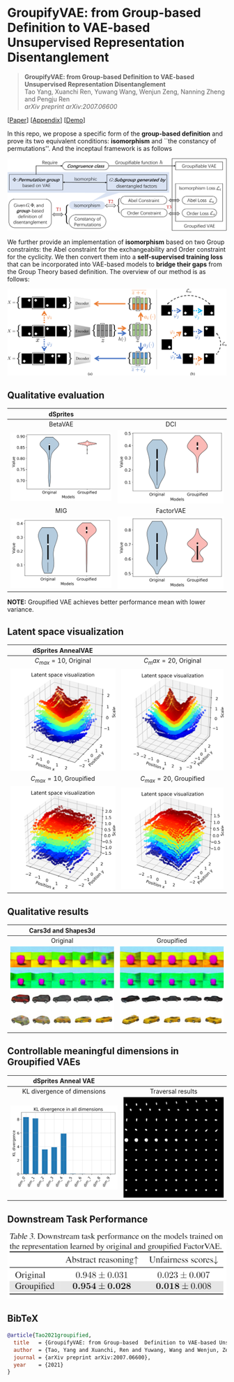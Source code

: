 # GroupifyVAE: from Group-based  Definition to VAE-based Unsupervised Representation Disentanglement

> **GroupifyVAE: from Group-based  Definition to VAE-based Unsupervised Representation Disentanglement** <br>
> Tao Yang, Xuanchi Ren, Yuwang Wang, Wenjun Zeng, Nanning Zheng and Pengju Ren <br>
> *arXiv preprint arXiv:2007.06600*<br>
> 
[[Paper]()]
[[Appendix](./GroupifyNet_ICML_2021_appendix.pdf)]
[[Demo]()]

In this repo, we propose a specific form of the **group-based definition** and prove its two equivalent conditions: **isomorphism** and ``the constancy of permutations''. And the inceptaul framework is as follows

![image](./images/theoritcal_framework.png)

We further provide an implementation of **isomorphism** based on two Group constraints: the Abel constraint for the exchangeability and Order constraint for the cyclicity. We then convert them into a **self-supervised training loss** that can be incorporated into VAE-based models to **bridge their gaps** from the Group Theory based definition. The overview of our method is as follows:

![image](./images/Overview.png)


## Qualitative evaluation
| dSprites | |
| :---: | :---: |
| BetaVAE | DCI |
| ![image](./images/beta_an.png) | ![image](./images/dci_an.png) |
| MIG | FactorVAE |
| ![image](./images/mig_an.png) | ![image](./images/factor_an.png) |

**NOTE:** Groupified VAE achieves better performance mean with lower variance.

## Latent space visualization
| dSprites AnnealVAE |  |
| :---: | :---: |
| $C_{max} = 10$, Original | $C_max = 20$, Original|
| ![image](./images/88latent.png) | ![image](./images/168latent.png) |
| $C_{max} = 10$, Groupified | $C_{max} = 20$, Groupified |
| ![image](./images/98latent.png) | ![image](./images/178latent.png) |

## Qualitative results
|Cars3d and Shapes3d | |
| :---: | :---: |
| Original | Groupified|
| ![image](./images/compare_no_group.png) | ![image](./images/compare_group.png) |


## Controllable meaningful dimensions in Groupified VAEs
| dSprites Anneal VAE | |
| :---: | :---: |
| KL divergence of dimensions | Traversal results |
| ![image](./images/253kl.png) | <img src= ./images/253traver.png width="1000px"> |

## Downstream Task Performance
![image](./images/downstream.png)




## BibTeX

```bibtex
@article{Tao2021groupified,
  title   = {GroupifyVAE: from Group-based  Definition to VAE-based Unsupervised Representation Disentanglement},
  author  = {Tao, Yang and Xuanchi, Ren and Yuwang, Wang and Wenjun, Zeng and Nanning, Zheng and Pengju,Ren},
  journal = {arXiv preprint arXiv:2007.06600},
  year    = {2021}
}
```
